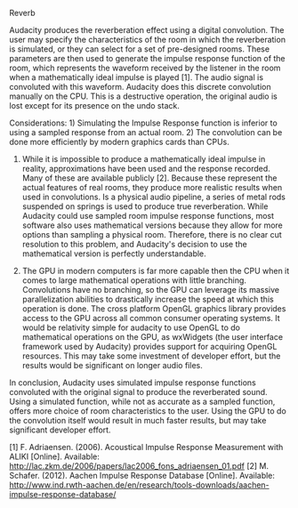 Reverb

Audacity produces the reverberation effect using a digital convolution. The user may specify the characteristics of the room in which the reverberation is simulated, or they can select for a set of pre-designed rooms. These parameters are then used to generate the impulse response function of the room, which represents the waveform received by the listener in the room when a mathematically ideal impulse is played [1]. The audio signal is convoluted with this waveform. Audacity does this discrete convolution manually on the CPU.  This is a destructive operation, the original audio is lost except for its presence on the undo stack.

Considerations:
	1) Simulating the Impulse Response function is inferior to using a sampled response from an actual room.
	2) The convolution can be done more efficiently by modern graphics cards than CPUs.

1) While it is impossible to produce a mathematically ideal impulse in reality, approximations have been used and the response recorded. Many of these are available publicly [2]. Because these represent the actual features of real rooms, they produce more realistic results when used in convolutions. Is a physical audio pipeline, a series of metal rods suspended on springs is used to produce true reverberation. 
While Audacity could use sampled room impulse response functions, most software also uses mathematical versions because they allow for more options than sampling a physical room. Therefore, there is no clear cut resolution to this problem, and Audacity's decision to use the mathematical version is perfectly understandable.

2) The GPU in modern computers is far more capable then the CPU when it comes to large mathematical operations with little branching. Convolutions have no branching, so the GPU can leverage its massive parallelization abilities to drastically increase the speed at which this operation is done.
The cross platform OpenGL graphics library provides access to the GPU across all common consumer operating systems. It would be relativity simple for audacity to use OpenGL to do mathematical operations on the GPU, as wxWidgets (the user interface framework used by Audacity) provides support for acquiring OpenGL resources. This may take some investment of developer effort, but the results would be significant on longer audio files.

In conclusion, Audacity uses simulated impulse response functions convoluted with the original signal to produce the reverberated sound. Using a simulated function, while not as accurate as a sampled function, offers more choice of room characteristics to the user. Using the GPU to do the convolution itself would result in much faster results, but may take significant developer effort.

[1] F. Adriaensen. (2006). Acoustical Impulse Response Measurement with ALIKI [Online]. Available: http://lac.zkm.de/2006/papers/lac2006_fons_adriaensen_01.pdf
[2] M. Schafer. (2012). Aachen Impulse Response Database [Online]. Available: http://www.ind.rwth-aachen.de/en/research/tools-downloads/aachen-impulse-response-database/
